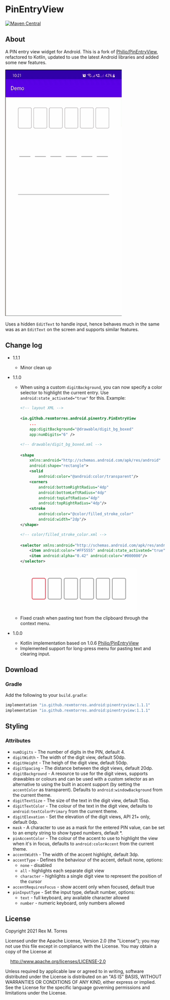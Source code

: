 PinEntryView
============

[![Maven Central](https://img.shields.io/maven-central/v/io.github.rexmtorres.android/pinentryview.svg?label=Maven%20Central)](https://search.maven.org/search?q=g:%22io.github.rexmtorres.android%22%20AND%20a:%22pinentryview%22)

## About

A PIN entry view widget for Android.  This is a fork of
[Philio/PinEntryView](https://github.com/Philio/PinEntryView), refactored to Kotlin, updated to use
the latest Android libraries and added some new features.

<img src="docs/demo.gif" width="368" height="776" />

Uses a hidden `EditText` to handle input, hence behaves much in the same was as an `EditText` on the
screen and supports similar features.

## Change log

* 1.1.1
  - Minor clean up

* 1.1.0
  - When using a custom `digitBackground`, you can now specify a color selector to highlight the
    current entry.  Use `android:state_activated="true"` for this.  Example:
    ```xml
    <!-- layout XML -->

    <io.github.rexmtorres.android.pinentry.PinEntryView
        ...
        app:digitBackground="@drawable/digit_bg_boxed"
        app:numDigits="6" />
    ```
    ```xml
    <!-- drawable/digit_bg_boxed.xml -->

    <shape
        xmlns:android="http://schemas.android.com/apk/res/android"
        android:shape="rectangle">
        <solid
            android:color="@android:color/transparent"/>
        <corners
            android:bottomRightRadius="4dp"
            android:bottomLeftRadius="4dp"
            android:topLeftRadius="4dp"
            android:topRightRadius="4dp"/>
        <stroke
            android:color="@color/filled_stroke_color"
            android:width="2dp"/>
    </shape>
    ```
    ```xml
    <!-- color/filled_stroke_color.xml -->
    
    <selector xmlns:android="http://schemas.android.com/apk/res/android">
        <item android:color="#FF5555" android:state_activated="true"/>
        <item android:alpha="0.42" android:color="#000000"/>
    </selector>
    ```
    
    <img src="docs/demo_entry_highlight.gif" width="368" />
  - Fixed crash when pasting text from the clipboard through the context menu.

* 1.0.0
  - Kotlin implementation based on 1.0.6 [Philio/PinEntryView](https://github.com/Philio/PinEntryView)
  - Implemented support for long-press menu for pasting text and clearing input.

## Download

### Gradle

Add the following to your `build.gradle`:
```groovy
implementation "io.github.rexmtorres.android:pinentryview:1.1.1"
implementation "io.github.rexmtorres.android:pinentryview:1.1.1"
```

## Styling

### Attributes

* `numDigits` - The number of digits in the PIN, default 4.
* `digitWidth` - The width of the digit view, default 50dp.
* `digitHeight` - The heigh of the digit view, default 50dp.
* `digitSpacing` - The distance between the digit views, default 20dp.
* `digitBackground` - A resource to use for the digit views, supports drawables or colours and can
  be used with a custom selector as an alternative to using the built in accent support (by setting
  the `accentColor` as transparent). Defaults to `android:windowBackground` from the current theme.
* `digitTextSize` - The size of the text in the digit view, default 15sp.
* `digitTextColor` - The colour of the text in the digit view, defaults to `android:textColorPrimary`
  from the current theme.
* `digitElevation` - Set the elevation of the digit views, API 21+ only, default 0dp.
* `mask` - A character to use as a mask for the entered PIN value, can be set to an empty string to
  show typed numbers, default *.
* `pinAccentColor` - The colour of the accent to use to highlight the view when it's in focus, defaults
  to `android:colorAccent` from the current theme.
* `accentWidth` - The width of the accent highlight, default 3dp.
* `accentType` - Defines the behaviour of the accent, default none, options:
  * `none` - disabled
  * `all` - highlights each separate digit view
  * `character` - highlights a single digit view to represent the position of the cursor
* `accentRequiresFocus` - show accent only when focused, default true
* `pinInputType` - Set the input type, default number, options:
  * `text` - full keyboard, any available character allowed
  * `number` - numeric keyboard, only numbers allowed

## License

Copyright 2021 Rex M. Torres

Licensed under the Apache License, Version 2.0 (the "License");
you may not use this file except in compliance with the License.
You may obtain a copy of the License at

&nbsp;&nbsp;&nbsp;&nbsp;http://www.apache.org/licenses/LICENSE-2.0

Unless required by applicable law or agreed to in writing, software
distributed under the License is distributed on an "AS IS" BASIS,
WITHOUT WARRANTIES OR CONDITIONS OF ANY KIND, either express or implied.
See the License for the specific language governing permissions and
limitations under the License.